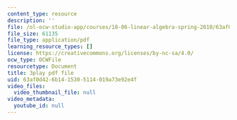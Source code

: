 ```yaml
---
content_type: resource
description: ''
file: /ol-ocw-studio-app/courses/18-06-linear-algebra-spring-2010/63af0d426b1415305114019a73e92e4f_l88D4r74gtM.pdf
file_size: 61135
file_type: application/pdf
learning_resource_types: []
license: https://creativecommons.org/licenses/by-nc-sa/4.0/
ocw_type: OCWFile
resourcetype: Document
title: 3play pdf file
uid: 63af0d42-6b14-1530-5114-019a73e92e4f
video_files:
  video_thumbnail_file: null
video_metadata:
  youtube_id: null
---
```

